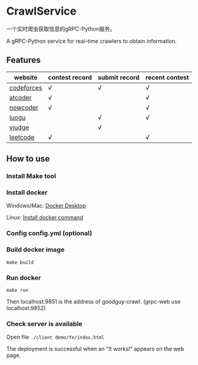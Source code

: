 # CrawlService

一个实时爬虫获取信息的gRPC-Python服务。

A gRPC-Python service for real-time crawlers to obtain information.

## Features

|website|contest record|submit record|recent contest|
|----|----|----|----|
|[codeforces](https://codeforces.com/)|√|√|√|
|[atcoder](https://atcoder.jp)|√| |√|
|[nowcoder](https://nowcoder.com)|√| |√|
|[luogu](https://luogu.com.cn)| |√|√|
|[vjudge](https://vjudge.net)| |√| |
|[leetcode](https://leetcode-cn.com)|√| |√|

## How to use

### Install Make tool

### Install docker

Windows/Mac: [Docker Desktop](https://www.docker.com/get-started)

Linux: [Install docker command](https://command-not-found.com/docker)

### Config config.yml (optional)

### Build docker image

`make build`

### Run docker

`make run`

Then localhost:9851 is the address of goodguy-crawl. (grpc-web use localhost:9852)

### Check server is available

Open file `./client demo/fe/index.html`

The deployment is successful when an "It works!" appears on the web page.
